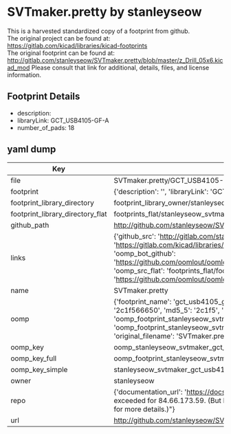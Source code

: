 # SVTmaker.pretty by stanleyseow  
This is a harvested standardized copy of a footprint from github.  
The original project can be found at:  
https://gitlab.com/kicad/libraries/kicad-footprints  
The original footprint can be found at:
http://gitlab.com/stanleyseow/SVTmaker.pretty/blob/master/z_Drill_05x6.kicad_mod
Please consult that link for additional, details, files, and license information.  
## Footprint Details
* description:   
* libraryLink: GCT_USB4105-GF-A  
* number_of_pads: 18  
## yaml dump  
| Key | Value |  
| --- | --- |  
| file | SVTmaker.pretty/GCT_USB4105-GF-A.kicad_mod |  
| footprint | {'description': '', 'libraryLink': 'GCT_USB4105-GF-A', 'number_of_pads': 18} |  
| footprint_library_directory | footprint_library_owner/stanleyseow_SVTmaker.pretty |  
| footprint_library_directory_flat | footprints_flat/stanleyseow_svtmaker_gct_usb4105_gf_a/working |  
| github_path | http://github.com/stanleyseow/SVTmaker.pretty/blob/master/GCT_USB4105-GF-A.kicad_mod |  
| links | {'github_src': 'http://gitlab.com/stanleyseow/SVTmaker.pretty/blob/master/z_Drill_05x6.kicad_mod', 'github_src_repo': 'https://gitlab.com/kicad/libraries/kicad-footprints', 'oomp_bot': 'footprints/stanleyseow_svtmaker_gct_usb4105_gf_a/working', 'oomp_bot_github': 'https://github.com/oomlout/oomlout_oomp_footprint_bot/tree/main/footprints/stanleyseow_svtmaker_gct_usb4105_gf_a/working', 'oomp_src_flat': 'footprints_flat/footprints_flat/stanleyseow_svtmaker_gct_usb4105_gf_a/working', 'oomp_src_flat_github': 'https://github.com/oomlout/oomlout_oomp_footprint_src/tree/main/footprints_flat/stanleyseow_svtmaker_gct_usb4105_gf_a/working'} |  
| name | SVTmaker.pretty |  
| oomp | {'footprint_name': 'gct_usb4105_gf_a', 'library_name': 'svtmaker', 'md5': '2c1f566650cf1b3d8a5077eea9c8ab1a', 'md5_10': '2c1f566650', 'md5_5': '2c1f5', 'md5_6': '2c1f56', 'oomp_key': 'oomp_stanleyseow_svtmaker_gct_usb4105_gf_a', 'oomp_key_extra': 'oomp_footprint_stanleyseow_svtmaker_gct_usb4105_gf_a', 'oomp_key_full': 'oomp_footprint_stanleyseow_svtmaker_gct_usb4105_gf_a_2c1f56', 'oomp_key_simple': 'stanleyseow_svtmaker_gct_usb4105_gf_a', 'original_filename': 'SVTmaker.pretty/GCT_USB4105-GF-A.kicad_mod', 'owner_name': 'stanleyseow'} |  
| oomp_key | oomp_stanleyseow_svtmaker_gct_usb4105_gf_a |  
| oomp_key_full | oomp_footprint_stanleyseow_svtmaker_gct_usb4105_gf_a |  
| oomp_key_simple | stanleyseow_svtmaker_gct_usb4105_gf_a |  
| owner | stanleyseow |  
| repo | {'documentation_url': 'https://docs.github.com/rest/overview/resources-in-the-rest-api#rate-limiting', 'message': "API rate limit exceeded for 84.66.173.59. (But here's the good news: Authenticated requests get a higher rate limit. Check out the documentation for more details.)"} |  
| url | http://github.com/stanleyseow/SVTmaker.pretty |  

